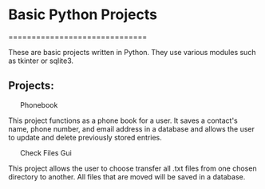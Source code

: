 <h1>Basic Python Projects</h1>
==============================
<p>These are basic projects written in Python. They use various modules such as tkinter or sqlite3.</p>

Projects:
---------
   
 <ol>Phonebook</ol>
 <p>This project functions as a phone book for a user. It saves a contact's name, phone number, and email address in a database and allows the user to update and delete previously stored entries.</p>
 
 <ol>Check Files Gui</ol>
 <p>This project allows the user to choose transfer all .txt files from one chosen directory to another.
 All files that are moved will be saved in a database.</p>
